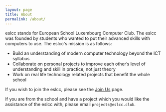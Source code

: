 ```yaml
---
layout: page
title: About
permalink: /about/
---
```


eslcc stands for European School Luxembourg Computer Club. The eslcc was founded by students who wanted to put their
advanced skills with computers to use. The eslcc's mission is as follows:

* Build an understanding of modern computer technology beyond the ICT syllabus
* Collaborate on personal projects to improve each other’s level of understanding and skill in practice, not just theory
* Work on real life technology related projects that benefit the whole school

If you wish to join the eslcc, please see the [Join Us](/join) page.

If you are from the school and have a project which you would like the assistance of the eslcc with,
 please email `projects@eslcc.club`.

